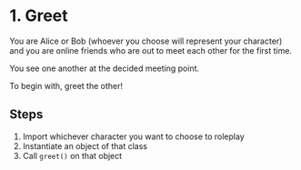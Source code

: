 # 1. Greet

You are Alice or Bob (whoever you choose will represent your character) and you are online friends who are out to meet each other for the first time.

You see one another at the decided meeting point.

To begin with, greet the other!

## Steps

1. Import whichever character you want to choose to roleplay
2. Instantiate an object of that class
3. Call `greet()` on that object
